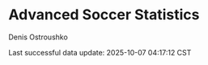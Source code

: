 # Advanced Soccer Statistics
Denis Ostroushko

<!-- gfm -->

Last successful data update: 2025-10-07 04:17:12 CST

